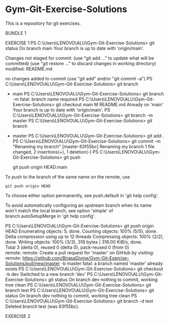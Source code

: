 # Gym-Git-Exercise-Solutions
This is a repository for git exercises.


BUNDLE 1

EXERCISE 1
PS C:\Users\LENOVO\ALU\Gym-Git-Exercise-Solutions> git status
On branch main
Your branch is up to date with 'origin/main'.

Changes not staged for commit:
  (use "git add <file>..." to update what will be committed)
  (use "git restore <file>..." to discard changes in working directory)
        modified:   README.md

no changes added to commit (use "git add" and/or "git commit -a")
PS C:\Users\LENOVO\ALU\Gym-Git-Exercise-Solutions> git branch
* main
PS C:\Users\LENOVO\ALU\Gym-Git-Exercise-Solutions> git branch -m
fatal: branch name required
PS C:\Users\LENOVO\ALU\Gym-Git-Exercise-Solutions> git checkout main
M       README.md
Already on 'main'
Your branch is up to date with 'origin/main'.
PS C:\Users\LENOVO\ALU\Gym-Git-Exercise-Solutions> git branch -m master
PS C:\Users\LENOVO\ALU\Gym-Git-Exercise-Solutions> git branch
* master
PS C:\Users\LENOVO\ALU\Gym-Git-Exercise-Solutions> git add .
PS C:\Users\LENOVO\ALU\Gym-Git-Exercise-Solutions> git commit -m "Renaming my branch"
[master 63f55bc] Renaming my branch
 1 file changed, 2 insertions(+), 1 deletion(-)
PS C:\Users\LENOVO\ALU\Gym-Git-Exercise-Solutions> git push

    git push origin HEAD:main

To push to the branch of the same name on the remote, use

    git push origin HEAD

To choose either option permanently, see push.default in 'git help config'.

To avoid automatically configuring an upstream branch when its name
won't match the local branch, see option 'simple' of branch.autoSetupMerge
in 'git help config'.

PS C:\Users\LENOVO\ALU\Gym-Git-Exercise-Solutions> git push origin HEAD
Enumerating objects: 5, done.
Counting objects: 100% (5/5), done.
Delta compression using up to 12 threads
Compressing objects: 100% (2/2), done.
Writing objects: 100% (3/3), 318 bytes | 318.00 KiB/s, done.    
Total 3 (delta 0), reused 0 (delta 0), pack-reused 0 (from 0)   
remote:
remote: Create a pull request for 'master' on GitHub by visiting:
remote:      https://github.com/BirasaDivine/Gym-Git-Exercise-Solutions/pull/new/master
-b master
fatal: a branch named 'master' already exists
PS C:\Users\LENOVO\ALU\Gym-Git-Exercise-Solutions> git checkout -b dev
Switched to a new branch 'dev'
PS C:\Users\LENOVO\ALU\Gym-Git-Exercise-Solutions> git status
On branch dev
nothing to commit, working tree clean
PS C:\Users\LENOVO\ALU\Gym-Git-Exercise-Solutions> git branch test
PS C:\Users\LENOVO\ALU\Gym-Git-Exercise-Solutions> git status
On branch dev
nothing to commit, working tree clean
PS C:\Users\LENOVO\ALU\Gym-Git-Exercise-Solutions> git branch -d test
Deleted branch test (was 63f55bc).

EXERCISE 2